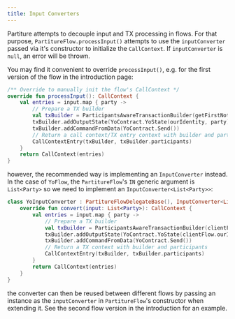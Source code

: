 ```yaml
---
title: Input Converters
---
```


Partiture attempts to decouple input and TX processing in flows. For that purpose, 
`PartitureFlow.processInput()` attempts to use the `inputConverter` passed via 
it's constructor to initialize the `CallContext`. If `inputConverter` is `null`, 
an error will be thrown.

You may find it convenient to override `processInput()`, e.g. for the first version 
of the flow in the introduction page:

```kotlin
/** Override to manually init the flow's CallContext */
override fun processInput(): CallContext {
	val entries = input.map { party ->
		// Prepare a TX builder
		val txBuilder = ParticipantsAwareTransactionBuilder(getFirstNotary())
		txBuilder.addOutputState(YoContract.YoState(ourIdentity, party), YO_CONTRACT_ID)
		txBuilder.addCommandFromData(YoContract.Send())
		// Return a call context/TX entry context with builder and participants
		CallContextEntry(txBuilder, txBuilder.participants)
	}
	return CallContext(entries)
}
```

however, the recommended way is implementing an `InputConverter` instead. 
In the case of `YoFlow`, the `PartitureFlow`'s `IN` generic argument is `List<Party>` 
so we need to implement an `InputConverter<List<Party>>`:

```kotlin
class YoInputConverter : PartitureFlowDelegateBase(), InputConverter<List<Party>> {
    override fun convert(input: List<Party>): CallContext {
        val entries = input.map { party ->
            // Prepare a TX builder
            val txBuilder = ParticipantsAwareTransactionBuilder(clientFlow.getFirstNotary())
            txBuilder.addOutputState(YoContract.YoState(clientFlow.ourIdentity, party), YO_CONTRACT_ID)
            txBuilder.addCommandFromData(YoContract.Send())
            // Return a TX context with builder and participants
            CallContextEntry(txBuilder, txBuilder.participants)
        }
        return CallContext(entries)
    }
}
``` 

the converter can then be reused between different flows by passing an instance as the 
`inputConverter` in `PartitureFlow`'s constructor when extending it. See the second flow 
version in the introduction for an example.